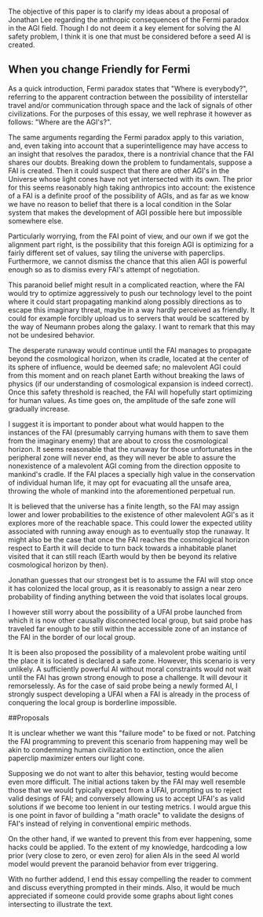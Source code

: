 The objective of this paper is to clarify my ideas about a proposal of Jonathan Lee regarding the anthropic consequences of the Fermi paradox in the AGI field. Though I do not deem it a key element for solving the AI safety problem, I think it is one that must be considered before a seed AI is created.

## When you change Friendly for Fermi

As a quick introduction, Fermi paradox states that "Where is everybody?", referring to the apparent contraction between the possibility of interstellar travel and/or communication through space and the lack of signals of other civilizations. For the purposes of this essay, we well rephrase it however as follows: "Where are the AGI's?".

The same arguments regarding the Fermi paradox apply to this variation, and, even taking into account that a superintelligence may have access to an insight that resolves the paradox, there is a nontrivial chance that the FAI shares our doubts. Breaking down the problem to fundamentals, suppose a FAI is created. Then it could suspect that there are other AGI's in the Universe whose light cones have not yet intersected with its own. The prior for this seems reasonably high taking anthropics into account: the existence of a FAI is a definite proof of the possibility of AGIs, and as far as we know we have no reason to belief that there is a local condition in the Solar system that makes the development of AGI possible here but impossible somewhere else.

Particularly worrying, from the FAI point of view, and our own if we got the alignment part right, is the possibility that this foreign AGI is optimizing for a fairly different set of values, say tiling the universe with paperclips. Furthermore, we cannot dismiss the chance that this alien AGI is powerful enough so as to dismiss every FAI's attempt of negotiation.

This paranoid belief might result in a complicated reaction, where the FAI would try to optimize aggressively to push our technology level to the point where it could start propagating mankind along possibly directions as to escape this imaginary threat, maybe in a way hardly perceived as friendly. It could for example forcibly upload us to servers that would be scattered by the way of Neumann probes along the galaxy. I want to remark that this may not be undesired behavior.

The desperate runaway would continue until the FAI manages to propagate beyond the cosmological horizon, when its cradle, located at the center of its sphere of influence, would be deemed safe; no malevolent AGI could from this moment and on reach planet Earth without breaking the laws of physics (if our understanding of cosmological expansion is indeed correct). Once this safety threshold is reached, the FAI will hopefully start optimizing for human values. As time goes on, the amplitude of the safe zone will gradually increase.

I suggest it is important to ponder about what would happen to the instances of the FAI (presumably carrying humans with them to save them from the imaginary enemy) that are about to cross the cosmological horizon. It seems reasonable that the runaway for those unfortunates in the peripheral zone will never end, as they will never be able to assure the nonexistence of a malevolent AGI coming from the direction opposite to mankind's cradle. If the FAI places a specially high value in the conservation of individual human life, it may opt for evacuating all the unsafe area, throwing the whole of mankind into the aforementioned perpetual run.

It is believed that the universe has a finite length, so the FAI may assign lower and lower probabilities to the existence of other malevolent AGI's as it explores more of the reachable space. This could lower the expected utility associated with running away enough as to eventually stop the runaway. It might also be the case that once the FAI reaches the cosmological horizon respect to Earth it will decide to turn back towards a inhabitable planet visited that it can still reach (Earth would by then be beyond its relative cosmological horizon by then).

Jonathan guesses that our strongest bet is to assume the FAI will stop once it has colonized the local group, as it is reasonably to assign a near zero probability of finding anything between the void that isolates local groups.

I however still worry about the possibility of a UFAI probe launched from which it is now other causally disconnected local group, but said probe has traveled far enough to be still within the accessible zone of an instance of the FAI in the border of our local group.

It is been also proposed the possibility of a malevolent probe waiting until the place it is located is declared a safe zone. However, this scenario is very unlikely. A sufficiently powerful AI without moral constraints would not wait until the FAI has grown strong enough to pose a challenge. It will devour it remorselessly. As for the case of said probe being a newly formed AI, I strongly suspect developing a UFAI when a FAI is already in the process of conquering the local group is borderline impossible.

##Proposals

It is unclear whether we want this "failure mode" to be fixed or not. Patching the FAI programming to prevent this scenario from happening may well be akin to condemning human civilization to extinction, once the alien paperclip maximizer enters our light cone.

Supposing we do not want to alter this behavior, testing would become even more difficult. The initial actions taken by the FAI may well resemble those that we would typically expect from a UFAI, prompting us to reject valid desings of FAI; and conversely allowing us to accept UFAI's as valid solutions if we become too lenient in our testing metrics. I would argue this is one point in favor of building a "math oracle" to validate the designs of FAI's instead of relying in conventional empiric methods.

On the other hand, if we wanted to prevent this from ever happening, some hacks could be applied. To the extent of my knowledge, hardcoding a low prior (very close to zero, or even zero) for alien AIs in the seed AI world model would prevent the paranoid behavior from ever triggering.

With no further addend, I end this essay compelling the reader to comment and discuss everything prompted in their minds. Also, it would be much appreciated if someone could provide some graphs about light cones intersecting to illustrate the text.
